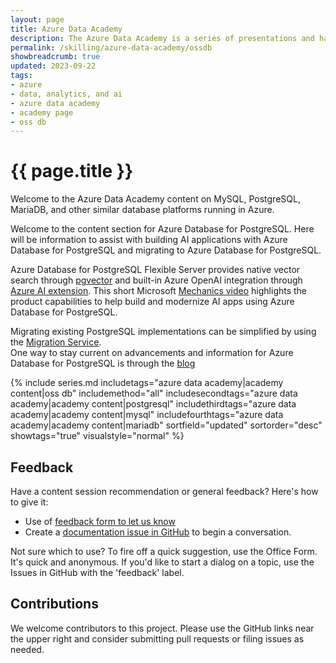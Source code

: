 ```yaml
---
layout: page
title: Azure Data Academy
description: The Azure Data Academy is a series of presentations and hands-on material designed to upskill partners on data modernization in Microsoft Azure.
permalink: /skilling/azure-data-academy/ossdb
showbreadcrumb: true
updated: 2023-09-22
tags: 
- azure
- data, analytics, and ai
- azure data academy
- academy page
- oss db
---
```


# {{ page.title }}

Welcome to the Azure Data Academy content on MySQL, PostgreSQL, MariaDB, and other similar database platforms running in Azure.

Welcome to the content section for Azure Database for PostgreSQL. Here will be information to assist with building AI applications with Azure Database for PostgreSQL and migrating to Azure Database for PostgreSQL.   

Azure Database for PostgreSQL Flexible Server provides native vector search through [pgvector](https://learn.microsoft.com/en-us/azure/postgresql/flexible-server/how-to-use-pgvector) and built-in Azure OpenAI integration through [Azure AI extension](https://learn.microsoft.com/en-us/azure/postgresql/flexible-server/generative-ai-azure-overview).   This short Microsoft [Mechanics video](https://www.youtube.com/watch?v=zlUX4FlHX20)  highlights the product capabilities to help build and modernize AI apps using Azure Database for PostgreSQL. 

Migrating existing PostgreSQL implementations can be simplified by using the [Migration Service](https://learn.microsoft.com/en-us/azure/postgresql/migrate/migration-service/overview-migration-service-postgresql).  
One way to stay current on advancements and information for Azure Database for PostgreSQL is through the [blog](https://techcommunity.microsoft.com/t5/azure-database-for-postgresql/bg-p/ADforPostgreSQL)

{% include series.md 
    includetags="azure data academy|academy content|oss db" includemethod="all" 
    includesecondtags="azure data academy|academy content|postgresql" 
    includethirdtags="azure data academy|academy content|mysql" 
    includefourthtags="azure data academy|academy content|mariadb"
    sortfield="updated" sortorder="desc" showtags="true" 
    visualstyle="normal"
%}

## Feedback

Have a content session recommendation or general feedback? Here's how to give it:
* Use of [feedback form to let us know](https://aka.ms/ada-feedback)
* Create a [documentation issue in GitHub](https://github.com/microsoft/PartnerResources/issues/new?labels=feedback&title=Azure%20Data%20Academy%20feedback) to begin a conversation.

Not sure which to use? To fire off a quick suggestion, use the Office Form. It's quick and anonymous. If you'd like to start a dialog on a topic, use the Issues in GitHub with the 'feedback' label.

## Contributions

We welcome contributors to this project. Please use the GitHub links near the upper right and consider submitting pull requests or filing issues as needed.